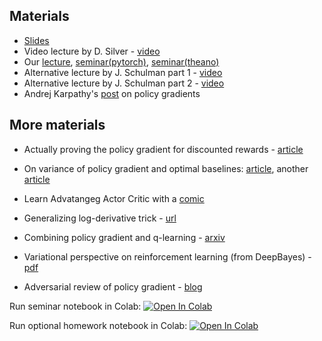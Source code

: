 ## Materials
* [Slides](https://yadi.sk/i/keSzKSgA2oYuwQ)
* Video lecture by D. Silver - [video](https://www.youtube.com/watch?v=KHZVXao4qXs)
* Our [lecture](https://yadi.sk/i/yPIPkO_f3TPsNK),  [seminar(pytorch)](https://yadi.sk/i/flW8ezGk3TPsQ5), [seminar(theano)](https://yadi.sk/i/8f9NX_E73GKBkT)
* Alternative lecture by J. Schulman part 1 - [video](https://www.youtube.com/watch?v=BB-BhTn6DCM)
* Alternative lecture by J. Schulman part 2 - [video](https://www.youtube.com/watch?v=Wnl-Qh2UHGg)
* Andrej Karpathy's [post](http://karpathy.github.io/2016/05/31/rl/) on policy gradients


## More materials
* Actually proving the policy gradient for discounted rewards - [article](https://papers.nips.cc/paper/1713-policy-gradient-methods-for-reinforcement-learning-with-function-approximation.pdf)
* On variance of policy gradient and optimal baselines: [article](https://papers.nips.cc/paper/4264-analysis-and-improvement-of-policy-gradient-estimation.pdf), another [article](https://arxiv.org/pdf/1301.2315.pdf)
* Learn Advatangeg Actor Critic with a [comic](https://hackernoon.com/intuitive-rl-intro-to-advantage-actor-critic-a2c-4ff545978752)


* Generalizing log-derivative trick - [url](http://blog.shakirm.com/2015/11/machine-learning-trick-of-the-day-5-log-derivative-trick/)
* Combining policy gradient and q-learning - [arxiv](https://arxiv.org/abs/1611.01626)
* Variational perspective on reinforcement learning (from DeepBayes) - [pdf](http://incompleteideas.net/book/the-book-2nd.html)
* Adversarial review of policy gradient - [blog](http://www.argmin.net/2018/02/20/reinforce/)


Run seminar notebook in Colab: [![Open In Colab](https://colab.research.google.com/assets/colab-badge.svg)](https://colab.research.google.com/github/yandexdataschool/Practical_RL/blob/master/week06_policy_based/reinforce_pytorch.ipynb)

Run optional homework notebook in Colab: [![Open In Colab](https://colab.research.google.com/assets/colab-badge.svg)](https://colab.research.google.com/github/yandexdataschool/Practical_RL/blob/master/week06_policy_based/a2c-optional.ipynb)
